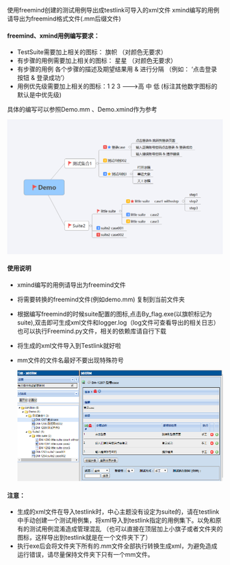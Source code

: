 ﻿使用freemind创建的测试用例导出成testlink可导入的xml文件
xmind编写的用例请导出为freemind格式文件(.mm后缀文件)

#### **freemind、xmind用例编写要求：**

- TestSuite需要加上相关的图标：  旗帜 （对颜色无要求）
- 有步骤的用例需要加上相关的图标： 星星 （对颜色无要求）
- 有步骤的用例 各个步骤的描述及期望结果用 & 进行分隔   （例如： ‘点击登录按钮 & 登录成功’）
- 用例优先级需要加上相关的图标：1 2 3 --->高 中 低  (标注其他数字图标的 默认是中优先级)

具体的编写可以参照Demo.mm 、Demo.xmind作为参考

![mind](img/mind.png)

#### **使用说明**
- xmind编写的用例请导出为freemind文件

- 将需要转换的freemind文件(例如demo.mm) 复制到当前文件夹

- 根据编写freemind的时候suite配置的图标,点击By_flag.exe(以旗帜标记为suite),双击即可生成xml文件和logger.log（log文件可查看导出的相关日志）
也可以执行Freemind.py文件，相关的依赖库请自行下载

- 将生成的xml文件导入到Testlink就好啦

- mm文件的文件名最好不要出现特殊符号

  ![testlink](img/testlink.png)

#### **注意：**

- 生成的xml文件在导入testlink时，中心主题没有设定为suite的，请在testlink中手动创建一个测试用例集，将xml导入到testlink指定的用例集下。以免和原有的测试用例混淆造成管理混乱 （也可以直接在顶层加上小旗子或者文件夹的图标，这样导出到testlink就是在一个文件夹下了）
- 执行exe后会将文件夹下所有的.mm文件全部执行转换生成xml，为避免造成运行错误，请尽量保持文件夹下只有一个mm文件。
